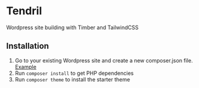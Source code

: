 # Tendril
Wordpress site building with Timber and TailwindCSS



## Installation

1. Go to your existing Wordpress site and create a new composer.json file. [Example](https://gist.github.com/johannez/be711a101ac2e2d98c58c925579c05ae)
2. Run `composer install` to get PHP dependencies
3. Run `composer theme` to install the starter theme

